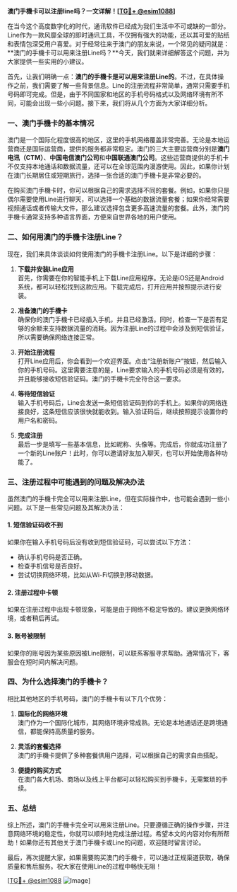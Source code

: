 **澳门手機卡可以注册line吗？一文详解！[[TG💪+ @esim1088](https://t.me/s/esim1088)]**

在当今这个高度数字化的时代，通讯软件已经成为我们生活中不可或缺的一部分。Line作为一款风靡全球的即时通讯工具，不仅拥有强大的功能，还以其可爱的贴纸和表情包深受用户喜爱。对于经常往来于澳门的朋友来说，一个常见的疑问就是：**澳门的手機卡可以用来注册Line吗？**今天，我们就来详细解答这个问题，并为大家提供一些实用的小建议。

首先，让我们明确一点：**澳门的手機卡是可以用来注册Line的**。不过，在具体操作之前，我们需要了解一些背景信息。Line的注册流程非常简单，通常只需要手机号码即可完成。但是，由于不同国家和地区的手机号码格式以及网络环境有所不同，可能会出现一些小问题。接下来，我们将从几个方面为大家详细分析。

### **一、澳门手機卡的基本情况**

澳门是一个国际化程度很高的地区，这里的手机网络覆盖非常完善。无论是本地运营商还是国际运营商，提供的服务都非常稳定。澳门的三大主要运营商分别是**澳门电讯（CTM）**、**中国电信澳门公司**和**中国联通澳门公司**。这些运营商提供的手机卡不仅支持本地通话和数据流量，还可以在全球范围内漫游使用。因此，如果你计划在澳门长期居住或短期旅行，选择一张合适的澳门手機卡是非常必要的。

在购买澳门手機卡时，你可以根据自己的需求选择不同的套餐。例如，如果你只是偶尔需要使用Line进行聊天，可以选择一个基础的数据流量套餐；如果你经常需要视频通话或者传输大文件，那么建议选择包含更多高速流量的套餐。此外，澳门的手機卡通常支持多种语言界面，方便来自世界各地的用户使用。

### **二、如何用澳门的手機卡注册Line？**

现在，我们来具体谈谈如何使用澳门的手機卡注册Line。以下是详细的步骤：

1. **下载并安装Line应用**  
   首先，你需要在你的智能手机上下载Line应用程序。无论是iOS还是Android系统，都可以轻松找到这款应用。下载完成后，打开应用并按照提示进行安装。

2. **准备澳门的手機卡**  
   确保你的澳门手機卡已经插入手机，并且已经激活。同时，检查一下是否有足够的余额来支持数据流量的消耗。因为注册Line的过程中会涉及到短信验证，所以需要确保网络连接正常。

3. **开始注册流程**  
   打开Line应用后，你会看到一个欢迎界面。点击“注册新账户”按钮，然后输入你的手机号码。这里需要注意的是，Line要求输入的手机号码必须是有效的，并且能够接收短信验证码。澳门的手機卡完全符合这一要求。

4. **等待短信验证**  
   输入手机号码后，Line会发送一条短信验证码到你的手机上。如果你的网络连接良好，这条短信应该很快就能收到。输入验证码后，继续按照提示设置你的用户名和密码。

5. **完成注册**  
   最后一步是填写一些基本信息，比如昵称、头像等。完成后，你就成功注册了一个新的Line账户！此时，你可以邀请好友加入聊天，也可以开始使用各种功能了。

### **三、注册过程中可能遇到的问题及解决办法**

虽然澳门的手機卡完全可以用来注册Line，但在实际操作中，也可能会遇到一些小问题。以下是一些常见问题及其解决办法：

#### **1. 短信验证码收不到**
   如果你在输入手机号码后没有收到短信验证码，可以尝试以下方法：
   - 确认手机号码是否正确。
   - 检查手机信号是否良好。
   - 尝试切换网络环境，比如从Wi-Fi切换到移动数据。

#### **2. 注册过程中卡顿**
   如果在注册过程中出现卡顿现象，可能是由于网络不稳定导致的。建议更换网络环境，或者稍后再试。

#### **3. 账号被限制**
   如果你的账号因为某些原因被Line限制，可以联系客服寻求帮助。通常情况下，客服会在短时间内解决问题。

### **四、为什么选择澳门的手機卡？**

相比其他地区的手机号码，澳门的手機卡有以下几个优势：

1. **国际化的网络环境**  
   澳门作为一个国际化城市，其网络环境非常成熟。无论是本地通话还是跨境通信，都能保持高质量的服务。

2. **灵活的套餐选择**  
   澳门的手機卡提供了多种套餐供用户选择，可以根据自己的需求自由搭配。

3. **便捷的购买方式**  
   在澳门各大机场、商场以及线上平台都可以轻松购买到手機卡，无需繁琐的手续。

### **五、总结**

综上所述，澳门的手機卡完全可以用来注册Line。只要遵循正确的操作步骤，并注意网络环境的稳定性，你就可以顺利地完成注册过程。希望本文的内容对你有所帮助！如果你还有其他关于澳门手機卡或Line的问题，欢迎随时留言讨论。

最后，再次提醒大家，如果需要购买澳门的手機卡，可以通过正规渠道获取，确保质量和售后服务。祝大家在使用Line的过程中畅快无阻！

[[TG💪+ @esim1088](https://t.me/s/esim1088) ![Image](https://i.postimg.cc/4NQfJmqS/Snipaste-2025-05-13-00-14-12.png)]